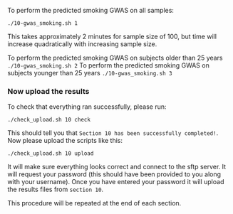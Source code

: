 To perform the predicted smoking GWAS on all samples:

    ./10-gwas_smoking.sh 1

This takes approximately 2 minutes for sample size of 100, but time will increase quadratically with increasing sample size.

To perform the predicted smoking GWAS on subjects older than 25 years 
    ``` 
    ./10-gwas_smoking.sh 2
    ```
To perform the predicted smoking GWAS on subjects younger than 25 years
     ```
     ./10-gwas_smoking.sh 3
     ```
     
### Now upload the results

To check that everything ran successfully, please run:

```
./check_upload.sh 10 check
```

This should tell you that `Section 10 has been successfully completed!`. Now please upload the scripts like this:

```
./check_upload.sh 10 upload
```

It will make sure everything looks correct and connect to the sftp server. It will request your password (this should have been provided to you along with your username). Once you have entered your password it will upload the results files from `section 10`.

This procedure will be repeated at the end of each section.